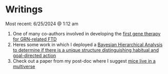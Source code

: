 # Writings
Most recent: 6/25/2024 @ 1:12 am

1. One of many co-authors involved in developing the [first gene therapy for GRN-related FTD](https://www.nature.com/articles/s41591-024-02973-0)
2. Heres some work in which I deployed a [Bayesian Hierarchical Analysis to determine if there is a unique structure distinguishing habitual and goal-directed action](https://onlinelibrary.wiley.com/doi/full/10.1002/jeab.896)
3. Check out a paper from my post-doc where I suggest [mice live in a multiverse](https://link.springer.com/article/10.1007/s10071-023-01769-y) 


